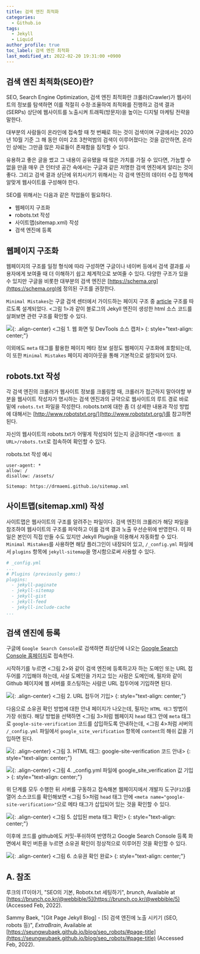 ```yaml
---
title: 검색 엔진 최적화
categories:
  - Github.io
tags:
  - Jekyll
  - Liquid
author_profile: true
toc_label: 검색 엔진 최적화
last_modified_at: 2022-02-20 19:31:00 +0900
---
```

## 검색 엔진 최적화(SEO)란?
SEO, Search Engine Optimization, 검색 엔진 최적화란 크롤러(Crawler)가 웹사이트의 정보를 탐색하면 이를 적절히 수정·조율하여 최적화를 진행하고 검색 결과(SERPs) 상단에 웹사이트를 노출시켜 트래픽(방문자)을 높이는 디지털 마케팅 전략을 말한다.

대부분의 사람들이 온라인에 접속할 때 첫 번째로 하는 것이 검색이며 구글에서는 2020년 10월 기준 그 해 동안 이미 2조 3천억범의 검색이 이루어졌다는 것을 감안하면, 온라인 상에는 그만큼 많은 자료들이 존재함을 짐작할 수 있다.

유용하고 좋은 글을 썼고 그 내용이 공유됐을 때 많은 가치를 가질 수 있다면, 가늠할 수 없을 만큼 매우 큰 인터넷 공간 속에서는 구글과 같은 저명한 검색 엔진에게 알리는 것이 좋다. 그리고 검색 결과 상단에 위치시키기 위해서는 각 검색 엔진의 데이터 수집 정책에 알맞게 웹사이트를 구성해야 한다.

SEO를 위해서는 다음과 같은 작업들이 필요하다.
- 웹페이지 구조화
- robots.txt 작성
- 사이트맵(sitemap.xml) 작성
- 검색 엔진에 등록

## 웹페이지 구조화
웹페이지의 구조를 일정 형식에 따라 구성하면 구글이나 네이버 등에서 검색 결과를 사용자에게 보여줄 때 더 이해하기 쉽고 체계적으로 보여줄 수 있다. 다양한 구조가 있을 수 있지만 구글을 비롯한 대부분의 검색 엔진은 [https://schema.org](https://schema.org)에 정의된 구조를 권장한다.

`Minimal Mistakes`는 구글 검색 센터에서 가이드하는 페이지 구조 중 [article](https://developers.google.com/search/docs/advanced/structured-data/article?hl=ko) 구조를 따르도록 설계되었다. <그림 1>과 같이 블로그의 Jekyll 엔진이 생성한 html 소스 코드를 살펴보면 관련 구조를 확인할 수 있다.

![](https://drive.google.com/uc?export=view&id=1FBpxQxSLRyskMvIy_0sEMRktUZw8T6Bb){: .align-center}
<그림 1. 웹 화면 및 DevTools 소스 캡처>
{: style="text-align: center;"}

이외에도 `meta` 태그를 활용한 페이지 메타 정보 설정도 웹페이지 구조화에 포함되는데, 이 또한 `Minimal Mistakes` 페이지 레이아웃을 통해 기본적으로 설정되어 있다.

## robots.txt 작성
각 검색 엔진의 크롤러가 웹사이트 정보를 크롤링할 때, 크롤러가 접근하지 말아야할 부분을 웹사이트 작성자가 명시하는 검색 엔진과의 규약으로 웹사이트의 루트 경로 바로 밑에 `robots.txt` 파일을 작성한다. robots.txt에 대한 좀 더 상세한 내용과 작성 방법에 대해서는 [http://www.robotstxt.org/](http://www.robotstxt.org/)를 참고하면 된다.

자신의 웹사이트의 robots.txt가 어떻게 작성되어 있는지 궁금하다면 `<웹사이트 홈 URL>/robots.txt`로 접속하여 확인할 수 있다.

robots.txt 작성 예시
```
user-agent: *
allow: /
disallow: /assets/

Sitemap: https://drmaemi.github.io/sitemap.xml
```

## 사이트맵(sitemap.xml) 작성
사이트맵은 웹사이트의 구조를 알려주는 파일이다. 검색 엔진의 크롤러가 해당 파일을 참조하여 웹사이트의 구조를 파악하고 이를 검색 결과 노출 우선순위에 반영한다. 이 파일은 본인이 직접 만들 수도 있지만 Jekyll Plugin을 이용해서 자동화할 수 있다. `Minimal Mistakes`를 사용하면 해당 플러그인이 내장되어 있고, `/_config.yml` 파일에서 `plugins` 항목에 `jekyll-sitemap`을 명시함으로써 사용할 수 있다.

```yml
# _config.yml
...
# Plugins (previously gems:)
plugins:
  - jekyll-paginate
  - jekyll-sitemap
  - jekyll-gist
  - jekyll-feed
  - jekyll-include-cache
...
```

## 검색 엔진에 등록
구글에 `Google Search Console`로 검색하면 최상단에 나오는 [Google Search Console 홈페이지](https://search.google.com/search-console/about)로 접속한다.

시작하기를 누르면 <그림 2>와 같이 검색 엔진에 등록하고자 하는 도메인 또는 URL 접두어를 기입해야 하는데, 사설 도메인을 가지고 있는 사람은 도메인에, 필자와 같이 Github 페이지에 웹 서버를 호스팅하는 사람은 URL 접두어에 기입하면 된다.


![](https://drive.google.com/uc?export=view&id=1v-sAgd4zppfVAVXwYXs_H5jua7dDU96m){: .align-center}
<그림 2. URL 접두어 기입>
{: style="text-align: center;"}

다음으로 소유권 확인 방법에 대한 안내 페이지가 나오는데, 필자는 `HTML 태그` 방법이 가장 쉬웠다. 해당 방법을 선택하면 <그림 3>처럼 웹페이지 `head` 태그 안에 `meta` 태그로 `google-site-verification` 코드를 삽입하도록 안내하는데, <그림 4>처럼 서버의 `/_config.yml` 파일에서 `google_site_verification` 항목에 `content`의 해쉬 값을 기입하면 된다.

![](https://drive.google.com/uc?export=view&id=1Kxol399Q0Zei4dwtwQQ4Rr2zRNq5IXuA){: .align-center}
<그림 3. HTML 태그: google-site-verification 코드 안내>
{: style="text-align: center;"}

![](https://drive.google.com/uc?export=view&id=1uEVBPj0UyCg5mLoqh7lSEZrsPYEFq6Va){: .align-center}
<그림 4. _config.yml 파일에 google_site_verification 값 기입>
{: style="text-align: center;"}

위 단계를 모두 수행한 뒤 서버를 구동하고 접속해본 웹페이지에서 개발자 도구(`F12`)를 열어 소스코드를 확인해보면 <그림 5>처럼 `head` 태그 안에 `<meta name="google-site-verification>"`으로 메타 태그가 삽입되어 있는 것을 확인할 수 있다.

![](https://drive.google.com/uc?export=view&id=1X3meQcJrKJsR5aAcrv2pur-WKT3eFeed){: .align-center}
<그림 5. 삽입된 meta 태그 확인>
{: style="text-align: center;"}

이후에 코드를 github에도 커밋-푸쉬하여 반영하고 Google Search Console 등록 화면에서 확인 버튼을 누르면 소유권 확인이 정상적으로 이루어진 것을 확인할 수 있다.

![](https://drive.google.com/uc?export=view&id=16W_TvGn1uxUS6xxq0MDIMCdEGYHi-geg){: .align-center}
<그림 6. 소유권 확인 완료>
{: style="text-align: center;"}

## A. 참조
루크의 IT이야기, "SEO의 기본, Robotx.txt 세팅하기", *brunch*, Available at [https://brunch.co.kr/@webbible/5](https://brunch.co.kr/@webbible/5) (Accessed Feb, 2022).

Sammy Baek, "[Git Page Jekyll Blog] - [5] 검색 엔진에 노출 시키기 (SEO, robots 등)", *ExtraBrain*, Available at [https://seungwubaek.github.io/blog/seo_robots/#page-title](https://seungwubaek.github.io/blog/seo_robots/#page-title) (Accessed Feb, 2022).